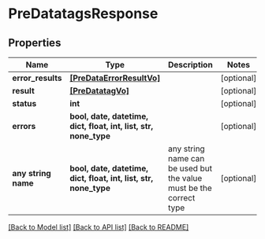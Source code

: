 # PreDatatagsResponse


## Properties
Name | Type | Description | Notes
------------ | ------------- | ------------- | -------------
**error_results** | [**[PreDataErrorResultVo]**](PreDataErrorResultVo.md) |  | [optional] 
**result** | [**[PreDatatagVo]**](PreDatatagVo.md) |  | [optional] 
**status** | **int** |  | [optional] 
**errors** | **bool, date, datetime, dict, float, int, list, str, none_type** |  | [optional] 
**any string name** | **bool, date, datetime, dict, float, int, list, str, none_type** | any string name can be used but the value must be the correct type | [optional]

[[Back to Model list]](../README.md#documentation-for-models) [[Back to API list]](../README.md#documentation-for-api-endpoints) [[Back to README]](../README.md)


